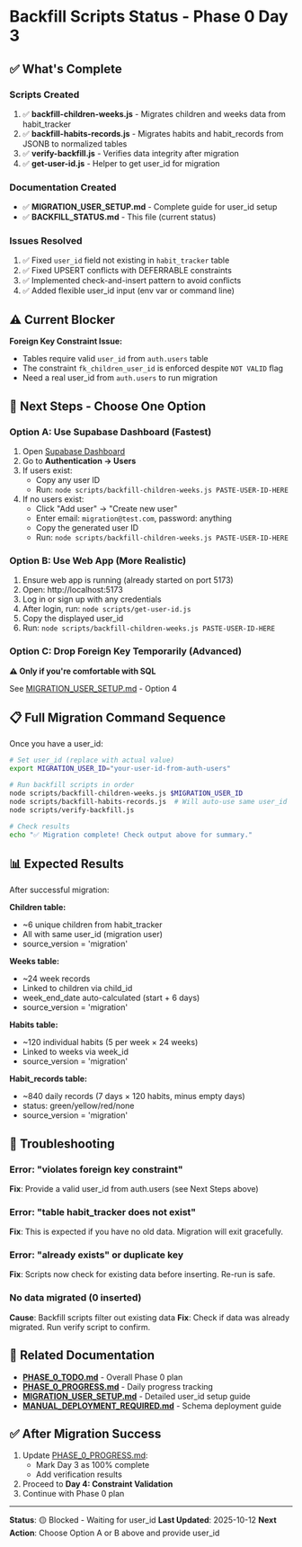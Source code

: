 # Backfill Scripts Status - Phase 0 Day 3

## ✅ What's Complete

### Scripts Created
1. ✅ **backfill-children-weeks.js** - Migrates children and weeks data from habit_tracker
2. ✅ **backfill-habits-records.js** - Migrates habits and habit_records from JSONB to normalized tables
3. ✅ **verify-backfill.js** - Verifies data integrity after migration
4. ✅ **get-user-id.js** - Helper to get user_id for migration

### Documentation Created
- ✅ **MIGRATION_USER_SETUP.md** - Complete guide for user_id setup
- ✅ **BACKFILL_STATUS.md** - This file (current status)

### Issues Resolved
1. ✅ Fixed `user_id` field not existing in `habit_tracker` table
2. ✅ Fixed UPSERT conflicts with DEFERRABLE constraints
3. ✅ Implemented check-and-insert pattern to avoid conflicts
4. ✅ Added flexible user_id input (env var or command line)

## ⚠️ Current Blocker

**Foreign Key Constraint Issue:**
- Tables require valid `user_id` from `auth.users` table
- The constraint `fk_children_user_id` is enforced despite `NOT VALID` flag
- Need a real user_id from `auth.users` to run migration

## 🚀 Next Steps - Choose One Option

### Option A: Use Supabase Dashboard (Fastest)

1. Open [Supabase Dashboard](https://supabase.com/dashboard/project/gqvyzqodyspvwlwfjmfg)
2. Go to **Authentication → Users**
3. If users exist:
   - Copy any user ID
   - Run: `node scripts/backfill-children-weeks.js PASTE-USER-ID-HERE`
4. If no users exist:
   - Click "Add user" → "Create new user"
   - Enter email: `migration@test.com`, password: anything
   - Copy the generated user ID
   - Run: `node scripts/backfill-children-weeks.js PASTE-USER-ID-HERE`

### Option B: Use Web App (More Realistic)

1. Ensure web app is running (already started on port 5173)
2. Open: http://localhost:5173
3. Log in or sign up with any credentials
4. After login, run: `node scripts/get-user-id.js`
5. Copy the displayed user_id
6. Run: `node scripts/backfill-children-weeks.js PASTE-USER-ID-HERE`

### Option C: Drop Foreign Key Temporarily (Advanced)

**⚠️ Only if you're comfortable with SQL**

See [MIGRATION_USER_SETUP.md](MIGRATION_USER_SETUP.md) - Option 4

## 📋 Full Migration Command Sequence

Once you have a user_id:

```bash
# Set user_id (replace with actual value)
export MIGRATION_USER_ID="your-user-id-from-auth-users"

# Run backfill scripts in order
node scripts/backfill-children-weeks.js $MIGRATION_USER_ID
node scripts/backfill-habits-records.js  # Will auto-use same user_id
node scripts/verify-backfill.js

# Check results
echo "✅ Migration complete! Check output above for summary."
```

## 📊 Expected Results

After successful migration:

**Children table:**
- ~6 unique children from habit_tracker
- All with same user_id (migration user)
- source_version = 'migration'

**Weeks table:**
- ~24 week records
- Linked to children via child_id
- week_end_date auto-calculated (start + 6 days)
- source_version = 'migration'

**Habits table:**
- ~120 individual habits (5 per week × 24 weeks)
- Linked to weeks via week_id
- source_version = 'migration'

**Habit_records table:**
- ~840 daily records (7 days × 120 habits, minus empty days)
- status: green/yellow/red/none
- source_version = 'migration'

## 🐛 Troubleshooting

### Error: "violates foreign key constraint"
**Fix**: Provide a valid user_id from auth.users (see Next Steps above)

### Error: "table habit_tracker does not exist"
**Fix**: This is expected if you have no old data. Migration will exit gracefully.

### Error: "already exists" or duplicate key
**Fix**: Scripts now check for existing data before inserting. Re-run is safe.

### No data migrated (0 inserted)
**Cause**: Backfill scripts filter out existing data
**Fix**: Check if data was already migrated. Run verify script to confirm.

## 📖 Related Documentation

- **[PHASE_0_TODO.md](PHASE_0_TODO.md)** - Overall Phase 0 plan
- **[PHASE_0_PROGRESS.md](PHASE_0_PROGRESS.md)** - Daily progress tracking
- **[MIGRATION_USER_SETUP.md](MIGRATION_USER_SETUP.md)** - Detailed user_id setup guide
- **[MANUAL_DEPLOYMENT_REQUIRED.md](MANUAL_DEPLOYMENT_REQUIRED.md)** - Schema deployment guide

## ✅ After Migration Success

1. Update [PHASE_0_PROGRESS.md](PHASE_0_PROGRESS.md):
   - Mark Day 3 as 100% complete
   - Add verification results
2. Proceed to **Day 4: Constraint Validation**
3. Continue with Phase 0 plan

---

**Status**: 🟡 Blocked - Waiting for user_id
**Last Updated**: 2025-10-12
**Next Action**: Choose Option A or B above and provide user_id
